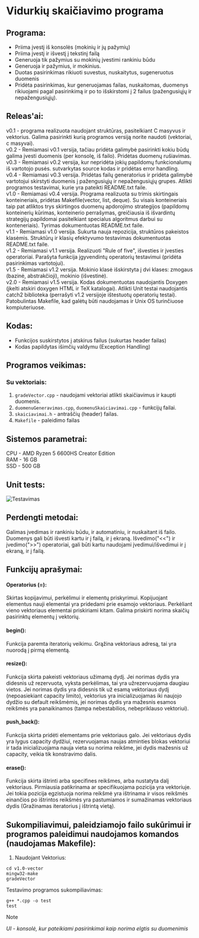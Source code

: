 # Vidurkių skaičiavimo programa

## Programa:
- Priima įvestį iš konsolės (mokinių ir jų pažymių)
- Priima įvestį ir išvestį į tekstinį failą
- Generuoja tik pažymius su mokinių įvestimi rankiniu būdu
- Generuoja ir pažymius, ir mokinius.
- Duotas pasirinkimas rikiuoti suvestus, nuskaitytus, sugeneruotus duomenis
- Pridėta pasirinkimas, kur generuojamas failas, nuskaitomas, duomenys rikiuojami pagal pasirinkimą ir po to išskirstomi į 2 failus (pažengusiųjų ir nepažengusiųjų).

## Releas'ai:
v0.1 - programa realizuota naudojant struktūras, pasitelkiant C masyvus ir vektorius. Galima pasirinkti kurią programos versiją norite naudoti (vektoriai, c masyvai). <br /> 
v0.2 - Remiamasi v0.1 versija, tačiau pridėta galimybė pasirinkti kokiu būdų galima įvesti duomenis (per konsolę, iš failo). Pridėtas duomenų rušiavimas. <br /> 
v0.3 - Remiamasi v0.2 versija, kur nepridėta jokių papildomų funkcionalumų iš vartotojo pusės. sutvarkytas source kodas ir pridėtas error handling. <br /> 
v0.4 - Remiamasi v0.3 versija. Pridėtas failų generatorius ir pridėta galimybė vartotojui skirstyti duomenis į pažengusiųjų ir nepažengusiųjų grupes. Atlikti programos testavimai, kurie yra pateikti README.txt faile. <br /> 
v1.0 - Remiamasi v0.4 versija. Programa realizuota su trimis skirtingais konteineriais, pridėtas Makefile(vector, list, deque). Su visais konteineriais taip pat atliktos trys skirtingos duomenų apdorojimo strategijos (papildomų konteinerių kūrimas, konteinerio perrašymas, greičiausia iš išvardintų strategijų papildomai pasitelkiant specialus algoritmus darbui su konteneriais). Tyrimas dokumentuotas README.txt faile. <br /> 
v1.1 - Remiamasi v1.0 versija. Sukurta nauja repozicija, struktūros pakeistos klasėmis. Struktūrų ir klasių efektyvumo testavimas dokumentuotas README.txt faile. <br /> 
v1.2 - Remiamasi v1.1 versija. Realizuoti "Rule of five", išvesties ir įvesties operatoriai. Parašyta funkcija įgyvendintų operatorių testavimui (pridėta pasirinkimas vartotojui). <br /> 
v1.5 - Remiamasi v1.2 versija. Mokinio klasė išskirstyta į dvi klases: zmogaus (bazinė, abstrakčioji), mokinio (išvestinė). <br /> 
v2.0 - Remiamasi v1.5 versija. Kodas dokumentuotas naudojantis Doxygen (įkelti atskiri doxygen HTML ir TeX katalogai). Atlikti Unit testai naudojantis catch2 biblioteka (perrašyti v1.2 versijoje ištestuotų operatorių testai). Patobulintas Makefile, kad galėtų būti naudojamas ir Unix OS turinčiuose kompiuteriuose. 

## Kodas: 
- Funkcijos suskirstytos į atskirus failus (sukurtas header failas)
- Kodas papildytas išimčių valdymu (Exception Handling)

## Programos veikimas:
### Su vektoriais:
1. `gradeVector.cpp` - naudojami vektoriai atlikti skaičiavimus ir kaupti duomenis.
2. `duomenuGeneravimas.cpp`, `duomenuSkaiciavimai.cpp` - funkcijų failai.
3. `skaiciavimai.h` - antraščių (header) failas.
4. `Makefile` - paleidimo failas

## Sistemos parametrai:
CPU - AMD Ryzen 5 6600HS Creator Edition <br /> 
RAM - 16 GB <br /> 
SSD - 500 GB <br /> 

## Unit tests:
![Testavimas](https://github.com/BreakL1256/ObjektinisProgramavimas2/assets/96627090/daa20803-b002-4b40-b5dd-c4746aa81874)

## Perdengti metodai:
Galimas įvedimas ir rankiniu būdu, ir automatiniu, ir nuskaitant iš failo. Duomenys gali būti išvesti kartu ir į failą, ir į ekraną. Išvedimo("<<") ir įvedimo(">>") operatoriai, gali būti kartu naudojami įvedimui/išvedimui ir į ekraną, ir į failą.

## Funkcijų aprašymai:
#### Operatorius (=):
Skirtas kopijavimui, perkėlimui ir elementų priskyrimui. Kopijuojant elementus nauji elementai yra pridedami prie esamojo vektoriaus. Perkėliant vieno vektoriaus elementai priskiriami kitam. Galima priskirti norima skaičių pasirinktų elementų į vektorių.

#### begin():
Funkcija paremta iteratorių veikimu. Grąžina vektoriaus adresą, tai yra nuorodą į pirmą elementą.

#### resize():
Funkcija skirta pakeisti vektoriaus užimamą dydį. Jei norimas dydis yra didesnis už rezervuota, vyksta perkėlimas, tai yra užrezervuojama daugiau vietos. Jei norimas dydis yra didesnis tik už esamą vektoriaus dydį (nepoasiekiant capacity limito), vektorius yra inicializuojamas iki naujojo dydžio su default reikšmėmis, jei norimas dydis yra mažesnis esamos reikšmės yra panaikinamos (tampa nebestabilios, nebepriklauso vektoriui).

#### push_back():
Funkcija skirta pridėti elementams prie vektoriaus galo. Jei vektoriaus dydis yra lygus capacity dydžiui, rezervuojamas naujas atminties blokas vektoriui ir tada inicializuojama nauja vieta su norima reikšme, jei dydis mažesnis už capacity, veikia tik konstravimo dalis.

#### erase():
Funkcija skirta ištrinti arba specifines reikšmes, arba nustatyta dalį vektoriaus. Pirmiausia patikrinama ar specifikuojama pozicija yra vektoriuje. Jei tokia pozicija egzistuoja norima reikšmė yra ištrinama ir visos reikšmės einančios po ištrintos reikšmės yra pastumiamos ir sumažinamas vektoriaus dydis (Gražinamas iteratorius į ištrintą vietą).

## Sukompiliavimui, paleidziamojo failo sukūrimui ir programos paleidimui naudojamos komandos (naudojamas Makefile):
1. Naudojant Vektorius:
```
cd v1.0-vector
mingw32-make
gradeVector
```
Testavimo programos sukompiliavimas:
```
g++ *.cpp -o test
test
```
> [!NOTE]
> *UI - konsolė, kur pateikiami pasirinkimai kaip norima elgtis su duomenimis*
